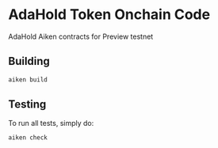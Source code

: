 # AdaHold Token Onchain Code

AdaHold Aiken contracts for Preview testnet

## Building

```sh
aiken build
```

## Testing

To run all tests, simply do:

```sh
aiken check
```
